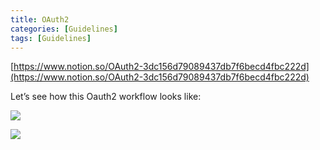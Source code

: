 ```yaml
---
title: OAuth2
categories: [Guidelines]
tags: [Guidelines]
---
```


[https://www.notion.so/OAuth2-3dc156d79089437db7f6becd4fbc222d](https://www.notion.so/OAuth2-3dc156d79089437db7f6becd4fbc222d)


Let’s see how this Oauth2 workflow looks like:


![](https://prod-files-secure.s3.us-west-2.amazonaws.com/9960fb2a-b75e-4bea-a8f9-b00925db1215/3bce41e0-99e8-4ebd-9701-e2bc9cbb79a2/Untitled.png?X-Amz-Algorithm=AWS4-HMAC-SHA256&X-Amz-Content-Sha256=UNSIGNED-PAYLOAD&X-Amz-Credential=ASIAZI2LB466ZQMQX4M5%2F20250325%2Fus-west-2%2Fs3%2Faws4_request&X-Amz-Date=20250325T202419Z&X-Amz-Expires=3600&X-Amz-Security-Token=IQoJb3JpZ2luX2VjELT%2F%2F%2F%2F%2F%2F%2F%2F%2F%2FwEaCXVzLXdlc3QtMiJHMEUCIE8brrIZwG16gjX7DFqjaHepZ998TTlgdqhcx1mPZDdPAiEAunAFcljVJDlBDcvlhgcunNjHmyIhGWiKEd348Qt8cskq%2FwMIHRAAGgw2Mzc0MjMxODM4MDUiDPUbPeC7vGtocXjoxCrcA5zNPM%2Be7tjsabMQ20siMmXXSVcUglkfUAIlxp5hWzR63XA%2FncQkM4d7oKqeesY7HFQsEi0AvXr30Hk%2BVf%2Foo6Uulh2omQCiM2ipprzsVv7WXlqatu1%2BxKZ20BsYron0%2FmTIrxmjEignlABK3nmOMlee7Pu9Oj8I7KF9rZRcrhOWvPa1cvUHPWg%2BBbT%2BNecyKwBBMODLvkSGwI3AqhMXYf%2BhYTkrk0lkdKpjd554gzGxv7rlcsUZV%2FK%2F1Os%2F9SbbO4WHKVypvnA2SArsiyvJ2RGykbePsnBKYBEwbx85qA7y24XJhQkbgN5BbZp4e7vPfahP4RqymCSjmNspeJOD8HLJyw%2BUnWVVkwbmlByTrrmLxEYxdUKBJBAIGaVKonk6lodmzRdXZQfuJIgElZR5P%2FDotNnk%2F0QmniOQ5EW%2FNFJ8tLPMN8uyHRQlkDMeoQmxunL6Vj9i3uqgPbyWLriR2cD%2Fq4eKXa7Fa%2BK%2FJwhqJV9f68iiCX2bfXJkFhtzaxBAfHTXZ7ZaQlA92hcFsorbEzRDm24VjbFmCyiJ4Rm%2BMLIqjCmwP6W3L951QPi3x8UFqqZWlWh6kHzs2iD2yYeoAlnuQNH5guM51%2FwosHJfBXHJht2XA0JrL9CVOhOJMOGXjL8GOqUBetMHCnFV5NzYbvrk0UBB1s6ZAWAr9gs35%2FFfwXfitN7fyBnZkqIgKQq49eusDw6CeQ4qDPDOg4vHN46lyH%2FzbRbbGGimJHYFf3U86aJHap7CQBDKAqn8sSBdNyny4CapsZTlJPDFbU1keN7kpwMvcddU1lFkrLlXvHYaNuOjVxm9gUxrkneoaMy5P%2B4KAQcBw7rRp3XBg88EYXFR6r8OK8ZO32cY&X-Amz-Signature=fdf2b49c98ffeee40f9c06ac84d84f86734b54046766c397a5de0b390310d81e&X-Amz-SignedHeaders=host&x-id=GetObject)


![](https://prod-files-secure.s3.us-west-2.amazonaws.com/9960fb2a-b75e-4bea-a8f9-b00925db1215/27d32b66-de43-41de-80f7-7edb81d1190f/Untitled.png?X-Amz-Algorithm=AWS4-HMAC-SHA256&X-Amz-Content-Sha256=UNSIGNED-PAYLOAD&X-Amz-Credential=ASIAZI2LB466ZQMQX4M5%2F20250325%2Fus-west-2%2Fs3%2Faws4_request&X-Amz-Date=20250325T202419Z&X-Amz-Expires=3600&X-Amz-Security-Token=IQoJb3JpZ2luX2VjELT%2F%2F%2F%2F%2F%2F%2F%2F%2F%2FwEaCXVzLXdlc3QtMiJHMEUCIE8brrIZwG16gjX7DFqjaHepZ998TTlgdqhcx1mPZDdPAiEAunAFcljVJDlBDcvlhgcunNjHmyIhGWiKEd348Qt8cskq%2FwMIHRAAGgw2Mzc0MjMxODM4MDUiDPUbPeC7vGtocXjoxCrcA5zNPM%2Be7tjsabMQ20siMmXXSVcUglkfUAIlxp5hWzR63XA%2FncQkM4d7oKqeesY7HFQsEi0AvXr30Hk%2BVf%2Foo6Uulh2omQCiM2ipprzsVv7WXlqatu1%2BxKZ20BsYron0%2FmTIrxmjEignlABK3nmOMlee7Pu9Oj8I7KF9rZRcrhOWvPa1cvUHPWg%2BBbT%2BNecyKwBBMODLvkSGwI3AqhMXYf%2BhYTkrk0lkdKpjd554gzGxv7rlcsUZV%2FK%2F1Os%2F9SbbO4WHKVypvnA2SArsiyvJ2RGykbePsnBKYBEwbx85qA7y24XJhQkbgN5BbZp4e7vPfahP4RqymCSjmNspeJOD8HLJyw%2BUnWVVkwbmlByTrrmLxEYxdUKBJBAIGaVKonk6lodmzRdXZQfuJIgElZR5P%2FDotNnk%2F0QmniOQ5EW%2FNFJ8tLPMN8uyHRQlkDMeoQmxunL6Vj9i3uqgPbyWLriR2cD%2Fq4eKXa7Fa%2BK%2FJwhqJV9f68iiCX2bfXJkFhtzaxBAfHTXZ7ZaQlA92hcFsorbEzRDm24VjbFmCyiJ4Rm%2BMLIqjCmwP6W3L951QPi3x8UFqqZWlWh6kHzs2iD2yYeoAlnuQNH5guM51%2FwosHJfBXHJht2XA0JrL9CVOhOJMOGXjL8GOqUBetMHCnFV5NzYbvrk0UBB1s6ZAWAr9gs35%2FFfwXfitN7fyBnZkqIgKQq49eusDw6CeQ4qDPDOg4vHN46lyH%2FzbRbbGGimJHYFf3U86aJHap7CQBDKAqn8sSBdNyny4CapsZTlJPDFbU1keN7kpwMvcddU1lFkrLlXvHYaNuOjVxm9gUxrkneoaMy5P%2B4KAQcBw7rRp3XBg88EYXFR6r8OK8ZO32cY&X-Amz-Signature=e238ecffd644936e9c5e2d986c68e44049e13388b0f63174606191c21e5da025&X-Amz-SignedHeaders=host&x-id=GetObject)


